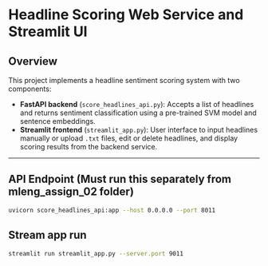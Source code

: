 # Headline Scoring Web Service and Streamlit UI

## Overview

This project implements a headline sentiment scoring system with two components:

- **FastAPI backend** (`score_headlines_api.py`): Accepts a list of headlines and returns sentiment classification using a pre-trained SVM model and sentence embeddings.
- **Streamlit frontend** (`streamlit_app.py`): User interface to input headlines manually or upload `.txt` files, edit or delete headlines, and display scoring results from the backend service.

---

## API Endpoint (Must run this separately from mleng_assign_02 folder)

```bash
uvicorn score_headlines_api:app --host 0.0.0.0 --port 8011
```

## Stream app run

```bash
streamlit run streamlit_app.py --server.port 9011
```


